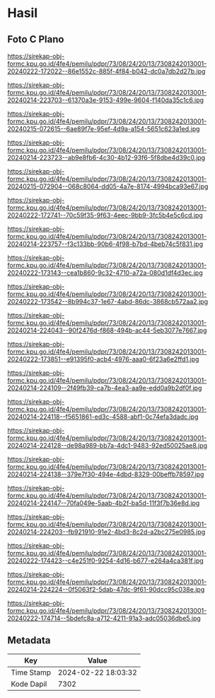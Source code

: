 # Hasil

## Foto C Plano

https://sirekap-obj-formc.kpu.go.id/4fe4/pemilu/pdpr/73/08/24/20/13/7308242013001-20240222-172022--86e1552c-885f-4f84-b042-dc0a7db2d27b.jpg

https://sirekap-obj-formc.kpu.go.id/4fe4/pemilu/pdpr/73/08/24/20/13/7308242013001-20240214-223703--61370a3e-9153-499e-9604-f140da35c1c6.jpg

https://sirekap-obj-formc.kpu.go.id/4fe4/pemilu/pdpr/73/08/24/20/13/7308242013001-20240215-072615--6ae89f7e-95ef-4d9a-a154-5651c623a1ed.jpg

https://sirekap-obj-formc.kpu.go.id/4fe4/pemilu/pdpr/73/08/24/20/13/7308242013001-20240214-223723--ab9e8fb6-4c30-4b12-93f6-5f8dbe4d39c0.jpg

https://sirekap-obj-formc.kpu.go.id/4fe4/pemilu/pdpr/73/08/24/20/13/7308242013001-20240215-072904--068c8064-dd05-4a7e-8174-4994bca93e67.jpg

https://sirekap-obj-formc.kpu.go.id/4fe4/pemilu/pdpr/73/08/24/20/13/7308242013001-20240222-172741--70c59f35-9f63-4eec-9bb9-3fc5b4e5c6cd.jpg

https://sirekap-obj-formc.kpu.go.id/4fe4/pemilu/pdpr/73/08/24/20/13/7308242013001-20240214-223757--f3c133bb-90b6-4f98-b7bd-4beb74c5f831.jpg

https://sirekap-obj-formc.kpu.go.id/4fe4/pemilu/pdpr/73/08/24/20/13/7308242013001-20240222-173143--cea1b860-9c32-4710-a72a-080d1df4d3ec.jpg

https://sirekap-obj-formc.kpu.go.id/4fe4/pemilu/pdpr/73/08/24/20/13/7308242013001-20240222-173542--8b994c37-1e67-4abd-86dc-3868cb572aa2.jpg

https://sirekap-obj-formc.kpu.go.id/4fe4/pemilu/pdpr/73/08/24/20/13/7308242013001-20240214-224043--90f2476d-f868-494b-ac44-5eb3077e7667.jpg

https://sirekap-obj-formc.kpu.go.id/4fe4/pemilu/pdpr/73/08/24/20/13/7308242013001-20240222-173851--e91395f0-acb4-4976-aaa0-6f23a6e2ffd1.jpg

https://sirekap-obj-formc.kpu.go.id/4fe4/pemilu/pdpr/73/08/24/20/13/7308242013001-20240214-224109--2f49fb39-ca7b-4ea3-aa9e-edd0a9b2df0f.jpg

https://sirekap-obj-formc.kpu.go.id/4fe4/pemilu/pdpr/73/08/24/20/13/7308242013001-20240214-224118--f5651861-ed3c-4588-abf1-0c74efa3dadc.jpg

https://sirekap-obj-formc.kpu.go.id/4fe4/pemilu/pdpr/73/08/24/20/13/7308242013001-20240214-224128--de98a989-bb7a-4dc1-9483-92ed50025ae8.jpg

https://sirekap-obj-formc.kpu.go.id/4fe4/pemilu/pdpr/73/08/24/20/13/7308242013001-20240214-224138--379e7f30-494e-4dbd-8329-00beffb78597.jpg

https://sirekap-obj-formc.kpu.go.id/4fe4/pemilu/pdpr/73/08/24/20/13/7308242013001-20240214-224147--70fa049e-5aab-4b2f-ba5d-11f3f7b36e8d.jpg

https://sirekap-obj-formc.kpu.go.id/4fe4/pemilu/pdpr/73/08/24/20/13/7308242013001-20240214-224203--fb921910-91e2-4bd3-8c2d-a2bc275e0985.jpg

https://sirekap-obj-formc.kpu.go.id/4fe4/pemilu/pdpr/73/08/24/20/13/7308242013001-20240222-174423--c4e251f0-9254-4d16-b677-e264a4ca381f.jpg

https://sirekap-obj-formc.kpu.go.id/4fe4/pemilu/pdpr/73/08/24/20/13/7308242013001-20240214-224224--0f5063f2-5dab-47dc-9f61-90dcc95c038e.jpg

https://sirekap-obj-formc.kpu.go.id/4fe4/pemilu/pdpr/73/08/24/20/13/7308242013001-20240222-174714--5bdefc8a-a712-4211-91a3-adc05036dbe5.jpg


## Metadata

| Key        | Value               |
| ---------- | ------------------- |
| Time Stamp | 2024-02-22 18:03:32 |
| Kode Dapil | 7302                |




